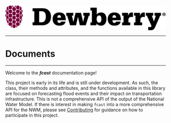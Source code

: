 ![Dewberry Logo](img/DewberryLogo_RGB.png)

---

# Documents 

---

Welcome to the __*fcast*__ documentation page! 

This project is early in its life and is still under development. As such, the class, their methods and attributes, and the functions available in this library are focused on forecasting flood events and their impact on transportation infrastructure. This is not a comprehensive API of the output of the National Water Model. If there is interest in making `fcast` into a more comprehensive API for the NWM, please see [Contributing](contributing.md) for guidance on how to participate in this project.